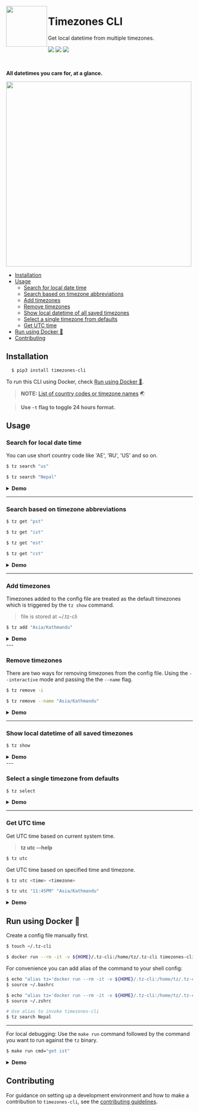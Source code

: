 <img src="https://i.imgur.com/ZebplfT.png" width="110" align="left"/><h1>Timezones CLI</h1>

<p>Get local datetime from multiple timezones.</p>
<p>
<img src="https://img.shields.io/pypi/v/timezones-cli" />
<img src="https://img.shields.io/pypi/pyversions/timezones-cli" />
<img src="https://img.shields.io/pypi/l/timezones-cli" />
</p>
<br>

**All datetimes you care for, at a glance.**

<img src="https://i.imgur.com/JIt8tQN.png"  width="500" />

- [Installation](#installation)
- [Usage](#usage)
  - [Search for local date time](#search-for-local-date-time)
  - [Search based on timezone abbreviations](#search-based-on-timezone-abbreviations)
  - [Add timezones](#add-timezones)
  - [Remove timezones](#remove-timezones)
  - [Show local datetime of all saved timezones](#show-local-datetime-of-all-saved-timezones)
  - [Select a single timezone from defaults](#select-a-single-timezone-from-defaults)
  - [Get UTC time](#get-utc-time)
- [Run using Docker :whale:](#run-using-docker-whale)
- [Contributing](#contributing)


## Installation

```bash
  $ pip3 install timezones-cli
```
To run this CLI using Docker, check [Run using Docker :whale:](#run-using-docker-whale).

> **NOTE:** [List of country codes or timezone names](https://en.wikipedia.org/wiki/List_of_tz_database_time_zones#List) :earth_asia:

> **Use `-t` flag to toggle 24 hours format.**

## Usage

### Search for local date time

You can use short country code like 'AE', 'RU', 'US' and so on.

```bash
$ tz search "us"

$ tz search "Nepal"
```

<details><summary><strong>Demo</strong></summary>

<img src = "https://i.imgur.com/D2bcHG2.gif" width="700" alt="demo of timezone cli search" />
</details>

---

### Search based on timezone abbreviations

```bash
$ tz get "pst"

$ tz get "ist"

$ tz get "est"

$ tz get "cst"
```

<details><summary><strong>Demo</strong></summary>

<img src = "https://i.imgur.com/2xNhV08.gif" width="700" alt="demo of timezone cli search" />
</details>

---

### Add timezones

Timezones added to the config file are treated as the default timezones which is triggered by the `tz show` command.

> file is stored at ~/.tz-cli

```bash
$ tz add "Asia/Kathmandu"
```

<details><summary><strong>Demo</strong></summary>

<img src = "https://i.imgur.com/32XUBIP.gif" width="700" alt="demo of timezone cli add" />
</details>
---

### Remove timezones

There are two ways for removing timezones from the config file. Using the `--interactive` mode and passing the the `--name` flag.

```bash
$ tz remove -i

$ tz remove --name "Asia/Kathmandu"
```

<details><summary><strong>Demo</strong></summary>

<img src = "https://i.imgur.com/q0lRtJt.gif" width="700" alt="demo of timezone cli remove" />
</details>

---

### Show local datetime of all saved timezones

```bash
$ tz show
```

<details><summary><strong>Demo</strong></summary>

<img src = "https://i.imgur.com/s2Qq1Yb.gif" width="700" alt="demo of timezone cli show" />
</details>
---

### Select a single timezone from defaults

```bash
$ tz select
```

<details><summary><strong>Demo</strong></summary>

<img src = "https://i.imgur.com/VF91IZE.gif" width="700" alt="demo of timezone cli select" />
</details>

---

### Get UTC time

Get UTC time based on current system time.

> **tz utc --help**

```bash
$ tz utc
```

Get UTC time based on specified time and timezone.

```bash
$ tz utc <time> <timezone>

$ tz utc "11:45PM" "Asia/Kathmandu"
```

<details><summary><strong>Demo</strong></summary>

<img src = "https://i.imgur.com/8hjy1XP.gif" width="500" alt="demo of timezone cli select" />
</details>

## Run using Docker :whale:

Create a config file manually first.

```bash
$ touch ~/.tz-cli

$ docker run --rm -it -v ${HOME}/.tz-cli:/home/tz/.tz-cli timezones-cli search us
```
For convenience you can add alias of the command to your shell config:
```bash
$ echo "alias tz='docker run --rm -it -v ${HOME}/.tz-cli:/home/tz/.tz-cli timezones-cli'" >> ~/.bashrc
$ source ~/.bashrc

$ echo "alias tz='docker run --rm -it -v ${HOME}/.tz-cli:/home/tz/.tz-cli timezones-cli'" >> ~/.zshrc
$ source ~/.zshrc

# Use alias to invoke timezones-cli
$ tz search Nepal
```

---

For local debugging: Use the `make run` command followed by the command you want to run against the `tz` binary.

```bash
$ make run cmd="get ist"
```

<details><summary><strong>Demo</strong></summary>

<img src = "https://i.imgur.com/t8RgJqg.png" width="500" alt="demo of timezone cli with Docker" />
</details>

## Contributing

For guidance on setting up a development environment and how to make a contribution to `timezones-cli`, see the [contributing guidelines](https://github.com/yankeexe/timezones-cli/blob/master/CONTRIBUTING.md).
